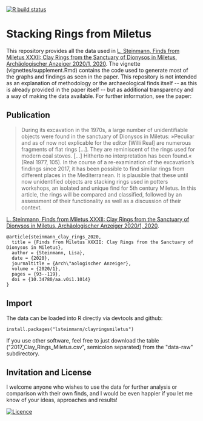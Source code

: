 <!-- badges: start -->
[![R build status](https://github.com/lsteinmann/clayringsmiletus/workflows/R-CMD-check/badge.svg)](https://github.com/lsteinmann/clayringsmiletus/actions)
<!-- badges: end -->


# Stacking Rings from Miletus

This repository provides all the data used in [L. Steinmann, Finds from Miletus XXXII: Clay Rings from the Sanctuary of Dionysos in Miletus, Archäologischer Anzeiger 2020/1, 2020](https://doi.org/10.34780/aa.v0i1.1014). The vignette (vignettes/supplement.Rmd) contains the code used to generate most of the graphs and findings as seen in the paper. This repository is not intended as an explanation of methodology or the archaeological finds itself -- as this is already provided in the paper itself -- but as additional transparency and a way of making the data available. For further information, see the paper:

## Publication

  > During its excavation in the 1970s, a large number of unidentifiable objects were found in the sanctuary of Dionysos in Miletus: »Peculiar and as of now not explicable for the editor [Willi Real] are numerous fragments of flat rings [...]. They are reminiscent of the rings used for modern coal stoves. [...] Hitherto no interpretation has been found.« (Real 1977, 105). In the course of a re-examination of the excavation’s findings since 2017, it has been possible to find similar rings from different places in the Mediterranean. It is plausible that these until now unidentified objects are stacking rings used in potters workshops, an isolated and unique find for 5th century Miletus. In this article, the rings will be compared and classified, followed by an assessment of their functionality as well as a discussion of their context.

[L. Steinmann, Finds from Miletus XXXII: Clay Rings from the Sanctuary of Dionysos in Miletus, Archäologischer Anzeiger 2020/1, 2020](https://doi.org/10.34780/aa.v0i1.1014).

```
@article{steinmann_clay_rings_2020,
  title = {Finds from Miletus XXXII: Clay Rings from the Sanctuary of Dionysos in Miletus},
  author = {Steinmann, Lisa},
  date = {2020},
  journaltitle = {Arch\"aologischer Anzeiger},
  volume = {2020/1},
  pages = {93--119},
  doi = {10.34780/aa.v0i1.1014}
}
```

## Import

The data can be loaded into R directly via devtools and github:

```
install.packages("lsteinmann/clayringsmiletus")
```

If you use other software, feel free to just download the table ("2017_Clay_Rings_Miletus.csv", semicolon separated) from the "data-raw" subdirectory.


## Invitation and License
I welcome anyone who wishes to use the data for further analysis or comparison with their own finds, and I would be even happier if you let me know of your ideas, approaches and results!

[![Licence](https://i.creativecommons.org/l/by-sa/3.0/88x31.png)](http://creativecommons.org/licenses/by-sa/3.0/)
